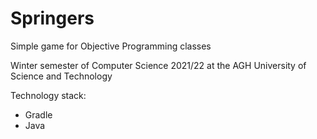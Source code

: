 # Springers
Simple game for Objective Programming classes

Winter semester of Computer Science 2021/22 at the AGH University of Science and Technology

Technology stack:
- Gradle
- Java
